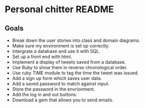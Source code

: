 # Personal chitter README 

## Goals 

- Break down the user stories into class and domain diagrams.
- Make sure my environment is set up correctly.
- Intergrate a database and use it with SQL.
- Set up a front end with html.
- Implement a display of tweets saved from a database.
- Use Ruby to show them in reverse chronological order.
- Use ruby TIME module to tag the time the tweet was issued.
- Add a sign up form which saves user data.
- Add a saved password to match against input.
- Store the password in the envrionment.
- Add the log in and out buttons.
- Download a gem that allows you to send emails.

